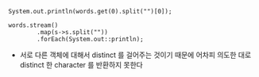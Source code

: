    System.out.println(words.get(0).split("")[0]);

    words.stream()
            .map(s->s.split(""))
            .forEach(System.out::println);

- 서로 다른 객체에 대해서 distinct 를 걸어주는 것이기 때문에 어차피 의도한 대로 distinct 한 character 를 반환하지 못한다

